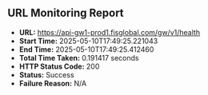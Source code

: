 ## URL Monitoring Report

- **URL:** https://api-gw1-prod1.fisglobal.com/gw/v1/health
- **Start Time:** 2025-05-10T17:49:25.221043
- **End Time:** 2025-05-10T17:49:25.412460
- **Total Time Taken:** 0.191417 seconds
- **HTTP Status Code:** 200
- **Status:** Success
- **Failure Reason:** N/A
